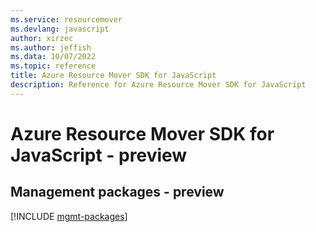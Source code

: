 ```yaml
---
ms.service: resourcemover
ms.devlang: javascript
author: xirzec
ms.author: jeffish
ms.data: 10/07/2022
ms.topic: reference
title: Azure Resource Mover SDK for JavaScript
description: Reference for Azure Resource Mover SDK for JavaScript
---
```

# Azure Resource Mover SDK for JavaScript - preview

## Management packages - preview
[!INCLUDE [mgmt-packages](resource-mover-mgmt-index.md)]
